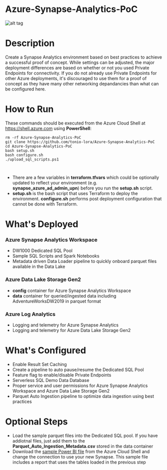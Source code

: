 # Azure-Synapse-Analytics-PoC

![alt tag](./Images/Synapse-Analytics-PoC-Architecture.gif)

# Description

Create a Synapse Analytics environment based on best practices to achieve a successful proof of concept. While settings can be adjusted, 
the major deployment differences are based on whether or not you used Private Endpoints for connectivity. If you do not already use 
Private Endpoints for other Azure deployments, it's discouraged to use them for a proof of concept as they have many other networking 
depandancies than what can be configured here.


# How to Run

These commands should be executed from the Azure Cloud Shell at https://shell.azure.com using <b>PowerShell</b>:
```
rm -rf Azure-Synapse-Analytics-PoC
git clone https://github.com/tonio-lora/Azure-Synapse-Analytics-PoC  
cd Azure-Synapse-Analytics-PoC  
bash setup.sh 
bash configure.sh 
./upload_sql_scripts.ps1
 
 
```

- There are a few variables in <b>terraform.tfvars</b> which could be optionally updated to reflect your environment (e.g. <b>synapse_azure_ad_admin_upn</b>) before you run the <b>setup.sh</b> script.
- <b>setup.sh</b> is the bash script that uses Terraform to deploy the environment. <b>configure.sh</b> performs post deployment configuration that cannot be done with Terraform.


# What's Deployed

### Azure Synapse Analytics Workspace
- DW1000 Dedicated SQL Pool
- Sample SQL Scripts and Spark Notebooks
- Metadata driven Data Loader pipeline to quickly onboard parquet files available in the Data Lake  

### Azure Data Lake Storage Gen2
- <b>config</b> container for Azure Synapse Analytics Workspace
- <b>data</b> container for queried/ingested data including AdventureWorksDW2019 in parquet format

### Azure Log Analytics
- Logging and telemetry for Azure Synapse Analytics
- Logging and telemetry for Azure Data Lake Storage Gen2


# What's Configured
- Enable Result Set Caching
- Create a pipeline to auto pause/resume the Dedicated SQL Pool
- Feature flag to enable/disable Private Endpoints
- Serverless SQL Demo Data Database
- Proper service and user permissions for Azure Synapse Analytics Workspace and Azure Data Lake Storage Gen2
- Parquet Auto Ingestion pipeline to optimize data ingestion using best practices

# Optional Steps
- Load the sample parquet files into the Dedicated SQL pool. If you have addiotnal files, just add them to the <b>Parquet_Auto_Ingestion_Metadata.csv</b> stored in the data container
- Download the [sample Power BI file](./pocsynapseanalytics-dashboard.pbix) from the Azure Cloud Shell and change the connection to use your new Synapse. This sample file includes a report that uses the tables loaded in the previous step 
